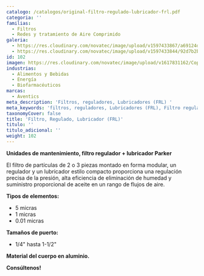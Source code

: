 ```yaml
---
catalogo: /catalogos/original-filtro-regulado-lubricador-frl.pdf
categoria: ''
familias:
  - Filtros
  - Redes y tratamiento de Aire Comprimido
galeria:
  - https://res.cloudinary.com/novatec/image/upload/v1597433867/a69124de-d1d5-4b24-9bdf-b54df598c05a_a67fhz.png
  - https://res.cloudinary.com/novatec/image/upload/v1597433844/92d7b2b2-4423-495a-9d00-28b4e40e36ea_do4c38.png
id: 102
imagen: https://res.cloudinary.com/novatec/image/upload/v1617831162/Copia_de_Dise%C3%B1o_sin_t%C3%ADtulo_88_gexv62.png
industrias:
  - Alimentos y Bebidas
  - Energía
  - Biofarmacéuticos
marcas:
  - Aventics
meta_description: 'Filtros, reguladores, Lubricadores (FRL) '
meta_keywords: 'filtros, reguladores, Lubricadores (FRL), Filtro regulador lubricador'
taxonomyCover: false
title: 'Filtro, Regulado, Lubricador (FRL)'
titulo: ''
titulo_adicional: ''
weight: 102
---
```




**Unidades de mantenimiento, filtro regulador + lubricador Parker**

El filtro de partículas de 2 o 3 piezas montado en forma modular, un regulador y un lubricador estilo compacto proporciona una regulación precisa de la presión, alta eficiencia de eliminación de humedad y suministro proporcional de aceite en un rango de flujos de aire.

**Tipos de elementos:**

* 5 micras
* 1 micras
* 0.01 micras

**Tamaños de puerto:**

* 1/4" hasta 1-1/2"

**Material del cuerpo en aluminio.**

**Consúltenos!**
